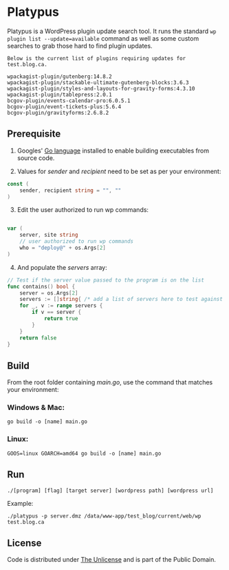# Platypus

Platypus is a WordPress plugin update search tool. It runs the standard `wp plugin list --update=available` command as well as some custom searches to grab those hard to find plugin updates.

```console
Below is the current list of plugins requiring updates for test.blog.ca.

wpackagist-plugin/gutenberg:14.8.2
wpackagist-plugin/stackable-ultimate-gutenberg-blocks:3.6.3
wpackagist-plugin/styles-and-layouts-for-gravity-forms:4.3.10
wpackagist-plugin/tablepress:2.0.1
bcgov-plugin/events-calendar-pro:6.0.5.1
bcgov-plugin/event-tickets-plus:5.6.4
bcgov-plugin/gravityforms:2.6.8.2
```

## Prerequisite

1. Googles' [Go language](https://go.dev) installed to enable building executables from source code.

2. Values for *sender* and *recipient* need to be set as per your environment:

```go
const (
	sender, recipient string = "", ""
)
```

3. Edit the user authorized to run wp commands:

```go

var (
	server, site string
	// user authorized to run wp commands
	who = "deploy@" + os.Args[2]
)
```

4. And populate the *servers* array:

```go
// Test if the server value passed to the program is on the list
func contains() bool {
	server = os.Args[2]
	servers := []string{ /* add a list of servers here to test against */ }
	for _, v := range servers {
		if v == server {
			return true
		}
	}
	return false
}
```

## Build

From the root folder containing *main.go*, use the command that matches your environment:

### Windows & Mac:

```console
go build -o [name] main.go
```

### Linux:

```console
GOOS=linux GOARCH=amd64 go build -o [name] main.go
```

## Run

```console
./[program] [flag] [target server] [wordpress path] [wordpress url]
```

Example:

```console
./platypus -p server.dmz /data/www-app/test_blog/current/web/wp test.blog.ca
```

## License
Code is distributed under [The Unlicense](https://github.com/nausicaan/free/blob/main/LICENSE.md) and is part of the Public Domain.
